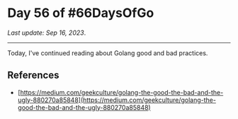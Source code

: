 # Day 56 of #66DaysOfGo

_Last update:  Sep 16, 2023_.

---

Today, I've continued reading about Golang good and bad practices.

## References

- [https://medium.com/geekculture/golang-the-good-the-bad-and-the-ugly-880270a85848](https://medium.com/geekculture/golang-the-good-the-bad-and-the-ugly-880270a85848)
